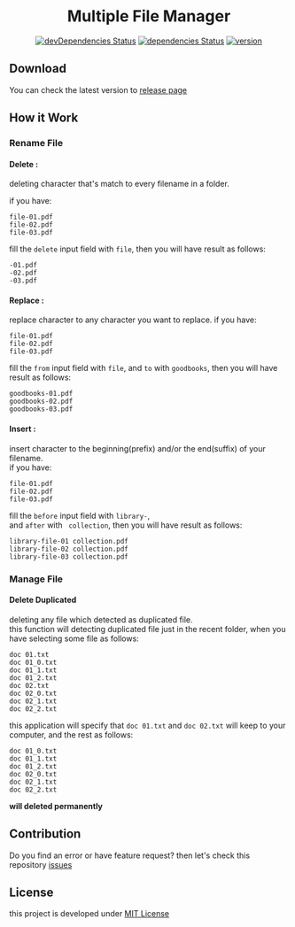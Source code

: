 <div align="center">

# Multiple File Manager  
[![devDependencies Status](https://david-dm.org/dhanyn10/multiple-file-manager/dev-status.svg)](https://david-dm.org/dhanyn10/multiple-file-manager?type=dev)
[![dependencies Status](https://david-dm.org/dhanyn10/multiple-file-manager/status.svg)](https://david-dm.org/dhanyn10/multiple-file-manager)
[![version](https://badge.fury.io/gh/dhanyn10%2Fmultiple-file-manager.svg)](https://badge.fury.io/gh/dhanyn10%2Fmultiple-file-manager)
</div>

## Download
You can check the latest version to [release page](https://github.com/dhanyn10/multiple-file-manager/releases)

## How it Work
### Rename File
#### Delete :  
deleting character that's match to every filename in a folder.  
  
if you have:  

    file-01.pdf  
    file-02.pdf  
    file-03.pdf  

fill the `delete` input field with `file`, then you will have result as follows:

    -01.pdf  
    -02.pdf  
    -03.pdf  

#### Replace :  
replace character to any character you want to replace.
if you have:

    file-01.pdf  
    file-02.pdf  
    file-03.pdf  

fill the `from` input field with `file`, and `to` with `goodbooks`, then you will have result as follows:  

    goodbooks-01.pdf  
    goodbooks-02.pdf  
    goodbooks-03.pdf  

#### Insert :  
insert character to the beginning(prefix) and/or the end(suffix) of your filename.  
if you have:

    file-01.pdf  
    file-02.pdf  
    file-03.pdf  

fill the `before` input field with `library-`,  
and `after` with ` collection`, then you will have result as follows:

    library-file-01 collection.pdf  
    library-file-02 collection.pdf    
    library-file-03 collection.pdf    


### Manage File
#### Delete Duplicated  
deleting any file which detected as duplicated file.  
this function will detecting duplicated file just in the recent folder, when you have selecting some file as follows:  

    doc 01.txt
    doc 01_0.txt
    doc 01_1.txt
    doc 01_2.txt
    doc 02.txt
    doc 02_0.txt
    doc 02_1.txt
    doc 02_2.txt

this application will specify that `doc 01.txt` and `doc 02.txt` will keep to your computer, and the rest as follows:

    doc 01_0.txt
    doc 01_1.txt
    doc 01_2.txt
    doc 02_0.txt
    doc 02_1.txt
    doc 02_2.txt

__will deleted permanently__  
## Contribution
Do you find an error or have feature request? then let's check this repository [issues](https://github.com/dhanyn10/multiple-file-manager/issues)

## License
this project is developed under [MIT License](LICENSE)
